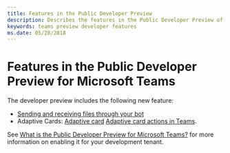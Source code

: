 ```yaml
---
title: Features in the Public Developer Preview
description: Describes the features in the Public Developer Preview of Microsoft Teams
keywords: teams preview developer features
ms.date: 05/28/2018
---
```

# Features in the Public Developer Preview for Microsoft Teams

The developer preview includes the following new feature:

* [Sending and receiving files through your bot](~/concepts/bots/bots-files)
* Adaptive Cards: [Adaptive card](~/concepts/cards/cards-reference#adaptive-card-supported-in-developer-preview-only) [Adaptive card actions in Teams](~/concepts/cards/cards-actions#adaptive-card-actions).

See [What is the Public Developer Preview for Microsoft Teams?](~/resources/general/developer-preview) for more information on enabling it for your development tenant.